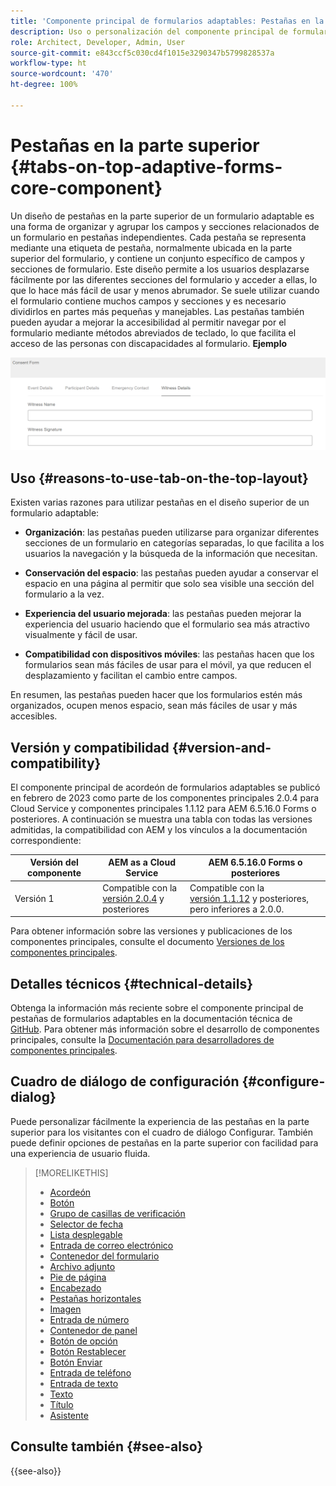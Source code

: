 ```yaml
---
title: 'Componente principal de formularios adaptables: Pestañas en la parte superior'
description: Uso o personalización del componente principal de formularios adaptables Pestañas en la parte superior.
role: Architect, Developer, Admin, User
source-git-commit: e843ccf5c030cd4f1015e3290347b5799828537a
workflow-type: ht
source-wordcount: '470'
ht-degree: 100%

---
```



# Pestañas en la parte superior {#tabs-on-top-adaptive-forms-core-component}

Un diseño de pestañas en la parte superior de un formulario adaptable es una forma de organizar y agrupar los campos y secciones relacionados de un formulario en pestañas independientes. Cada pestaña se representa mediante una etiqueta de pestaña, normalmente ubicada en la parte superior del formulario, y contiene un conjunto específico de campos y secciones de formulario. Este diseño permite a los usuarios desplazarse fácilmente por las diferentes secciones del formulario y acceder a ellas, lo que lo hace más fácil de usar y menos abrumador. Se suele utilizar cuando el formulario contiene muchos campos y secciones y es necesario dividirlos en partes más pequeñas y manejables. Las pestañas también pueden ayudar a mejorar la accesibilidad al permitir navegar por el formulario mediante métodos abreviados de teclado, lo que facilita el acceso de las personas con discapacidades al formulario.
**Ejemplo**

![pestañas en la parte superior](/help/adaptive-forms/assets/tabs.png)

## Uso {#reasons-to-use-tab-on-the-top-layout}

Existen varias razones para utilizar pestañas en el diseño superior de un formulario adaptable:

* **Organización**: las pestañas pueden utilizarse para organizar diferentes secciones de un formulario en categorías separadas, lo que facilita a los usuarios la navegación y la búsqueda de la información que necesitan.

* **Conservación del espacio**: las pestañas pueden ayudar a conservar el espacio en una página al permitir que solo sea visible una sección del formulario a la vez.

* **Experiencia del usuario mejorada**: las pestañas pueden mejorar la experiencia del usuario haciendo que el formulario sea más atractivo visualmente y fácil de usar.

* **Compatibilidad con dispositivos móviles**: las pestañas hacen que los formularios sean más fáciles de usar para el móvil, ya que reducen el desplazamiento y facilitan el cambio entre campos.

En resumen, las pestañas pueden hacer que los formularios estén más organizados, ocupen menos espacio, sean más fáciles de usar y más accesibles.

## Versión y compatibilidad {#version-and-compatibility}

El componente principal de acordeón de formularios adaptables se publicó en febrero de 2023 como parte de los componentes principales 2.0.4 para Cloud Service y componentes principales 1.1.12 para AEM 6.5.16.0 Forms o posteriores. A continuación se muestra una tabla con todas las versiones admitidas, la compatibilidad con AEM y los vínculos a la documentación correspondiente:

| Versión del componente | AEM as a Cloud Service | AEM 6.5.16.0 Forms o posteriores |
|---|---|---|
| Versión 1 | Compatible con la <br>[versión 2.0.4](/help/adaptive-forms/version.md) y posteriores | Compatible con la<br>[versión 1.1.12](/help/adaptive-forms/version.md) y posteriores, pero inferiores a 2.0.0. |

Para obtener información sobre las versiones y publicaciones de los componentes principales, consulte el documento [Versiones de los componentes principales](/help/adaptive-forms/version.md).

<!-- ## Sample Component Output {#sample-component-output}

To experience the Accordion Component as well as see examples of its configuration options as well as HTML and JSON output, visit the [Component Library](https://adobe.com/go/aem_cmp_library_accordion). -->

## Detalles técnicos {#technical-details}

Obtenga la información más reciente sobre el componente principal de pestañas de formularios adaptables en la documentación técnica de [GitHub](https://github.com/adobe/aem-core-forms-components/tree/master/ui.af.apps/src/main/content/jcr_root/apps/core/fd/components/form/tabsontop/v1/tabsontop). Para obtener más información sobre el desarrollo de componentes principales, consulte la [Documentación para desarrolladores de componentes principales](/help/developing/overview.md).

## Cuadro de diálogo de configuración {#configure-dialog}

Puede personalizar fácilmente la experiencia de las pestañas en la parte superior para los visitantes con el cuadro de diálogo Configurar. También puede definir opciones de pestañas en la parte superior con facilidad para una experiencia de usuario fluida.

<!--

## Related article {#related-article}

* [Create a standalone Adaptive Form](https://experienceleague.adobe.com/docs/experience-manager-cloud-service/content/forms/adaptive-forms-authoring/authoring-adaptive-forms-core-components/create-an-adaptive-form-on-forms-cs/creating-adaptive-form-core-components.html)

-->


>[!MORELIKETHIS]
>
>* [Acordeón](/help/adaptive-forms/components/accordion.md)
>* [Botón](/help/adaptive-forms/components/button.md)
>* [Grupo de casillas de verificación](/help/adaptive-forms/components/checkbox-group.md)
>* [Selector de fecha](/help/adaptive-forms/components/date-picker.md)
>* [Lista desplegable](/help/adaptive-forms/components/drop-down.md)
>* [Entrada de correo electrónico](/help/adaptive-forms/components/email-input.md)
>* [Contenedor del formulario](/help/adaptive-forms/components/form-container.md)
>* [Archivo adjunto](/help/adaptive-forms/components/file-attachment.md)
>* [Pie de página](/help/adaptive-forms/components/footer.md)
>* [Encabezado](/help/adaptive-forms/components/header.md)
>* [Pestañas horizontales](/help/adaptive-forms/components/horizontal-tabs.md)
>* [Imagen](/help/adaptive-forms/components/image.md)
>* [Entrada de número](/help/adaptive-forms/components/number-input.md)
>* [Contenedor de panel](/help/adaptive-forms/components/panel-container.md)
>* [Botón de opción](/help/adaptive-forms/components/radio-button.md)
>* [Botón Restablecer](/help/adaptive-forms/components/reset-button.md)
>* [Botón Enviar](/help/adaptive-forms/components/submit-button.md)
>* [Entrada de teléfono](/help/adaptive-forms/components/telephone-input.md)
>* [Entrada de texto](/help/adaptive-forms/components/text-input.md)
>* [Texto](/help/adaptive-forms/components/text.md)
>* [Título](/help/adaptive-forms/components/title.md)
>* [Asistente](/help/adaptive-forms/components/wizard.md)

## Consulte también {#see-also}


{{see-also}}